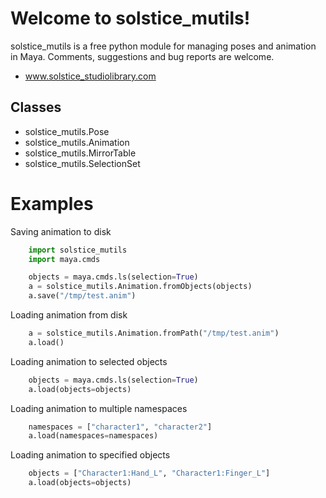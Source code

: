 # Welcome to solstice_mutils!

solstice_mutils is a free python module for managing poses and animation in Maya. Comments, suggestions and bug reports are welcome.

* www.solstice_studiolibrary.com


## Classes

* solstice_mutils.Pose
* solstice_mutils.Animation
* solstice_mutils.MirrorTable
* solstice_mutils.SelectionSet


# Examples


Saving animation to disk

```python
    import solstice_mutils
    import maya.cmds

    objects = maya.cmds.ls(selection=True)
    a = solstice_mutils.Animation.fromObjects(objects)
    a.save("/tmp/test.anim")
```

Loading animation from disk

``` python
    a = solstice_mutils.Animation.fromPath("/tmp/test.anim")
    a.load()
```

Loading animation to selected objects

```python
    objects = maya.cmds.ls(selection=True)
    a.load(objects=objects)
```

Loading animation to multiple namespaces

```python
    namespaces = ["character1", "character2"]
    a.load(namespaces=namespaces)
```

Loading animation to specified objects

```python
    objects = ["Character1:Hand_L", "Character1:Finger_L"]
    a.load(objects=objects)
```
